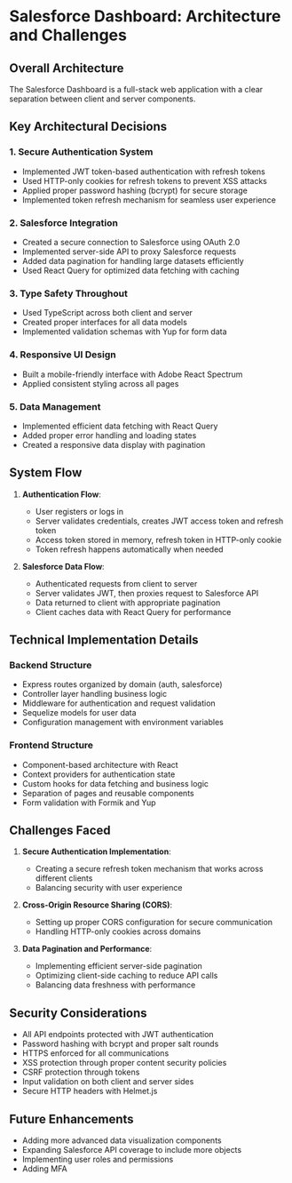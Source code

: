# Salesforce Dashboard: Architecture and Challenges

## Overall Architecture

The Salesforce Dashboard is a full-stack web application with a clear separation between client and server components.

## Key Architectural Decisions

### 1. Secure Authentication System
- Implemented JWT token-based authentication with refresh tokens
- Used HTTP-only cookies for refresh tokens to prevent XSS attacks
- Applied proper password hashing (bcrypt) for secure storage
- Implemented token refresh mechanism for seamless user experience

### 2. Salesforce Integration
- Created a secure connection to Salesforce using OAuth 2.0
- Implemented server-side API to proxy Salesforce requests
- Added data pagination for handling large datasets efficiently
- Used React Query for optimized data fetching with caching

### 3. Type Safety Throughout
- Used TypeScript across both client and server
- Created proper interfaces for all data models
- Implemented validation schemas with Yup for form data

### 4. Responsive UI Design
- Built a mobile-friendly interface with Adobe React Spectrum
- Applied consistent styling across all pages

### 5. Data Management
- Implemented efficient data fetching with React Query
- Added proper error handling and loading states
- Created a responsive data display with pagination

## System Flow

1. **Authentication Flow**:
   - User registers or logs in
   - Server validates credentials, creates JWT access token and refresh token
   - Access token stored in memory, refresh token in HTTP-only cookie
   - Token refresh happens automatically when needed

2. **Salesforce Data Flow**:
   - Authenticated requests from client to server
   - Server validates JWT, then proxies request to Salesforce API
   - Data returned to client with appropriate pagination
   - Client caches data with React Query for performance

## Technical Implementation Details

### Backend Structure
- Express routes organized by domain (auth, salesforce)
- Controller layer handling business logic
- Middleware for authentication and request validation
- Sequelize models for user data
- Configuration management with environment variables

### Frontend Structure
- Component-based architecture with React
- Context providers for authentication state
- Custom hooks for data fetching and business logic
- Separation of pages and reusable components
- Form validation with Formik and Yup

## Challenges Faced

1. **Secure Authentication Implementation**:
   - Creating a secure refresh token mechanism that works across different clients
   - Balancing security with user experience

2. **Cross-Origin Resource Sharing (CORS)**:
   - Setting up proper CORS configuration for secure communication
   - Handling HTTP-only cookies across domains

3. **Data Pagination and Performance**:
   - Implementing efficient server-side pagination
   - Optimizing client-side caching to reduce API calls
   - Balancing data freshness with performance

## Security Considerations

- All API endpoints protected with JWT authentication
- Password hashing with bcrypt and proper salt rounds
- HTTPS enforced for all communications
- XSS protection through proper content security policies
- CSRF protection through tokens
- Input validation on both client and server sides
- Secure HTTP headers with Helmet.js

## Future Enhancements

- Adding more advanced data visualization components
- Expanding Salesforce API coverage to include more objects
- Implementing user roles and permissions
- Adding MFA